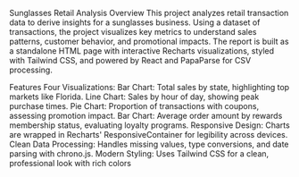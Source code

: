 Sunglasses Retail Analysis
Overview
This project analyzes retail transaction data to derive insights for a sunglasses business. Using a dataset of transactions, the project visualizes key metrics to understand sales patterns, customer behavior, and promotional impacts. The report is built as a standalone HTML page with interactive Recharts visualizations, styled with Tailwind CSS, and powered by React and PapaParse for CSV processing.

Features
Four Visualizations:
Bar Chart: Total sales by state, highlighting top markets like Florida.
Line Chart: Sales by hour of day, showing peak purchase times.
Pie Chart: Proportion of transactions with coupons, assessing promotion impact.
Bar Chart: Average order amount by rewards membership status, evaluating loyalty programs.
Responsive Design: Charts are wrapped in Recharts' ResponsiveContainer for legibility across devices.
Clean Data Processing: Handles missing values, type conversions, and date parsing with chrono.js.
Modern Styling: Uses Tailwind CSS for a clean, professional look with rich colors
